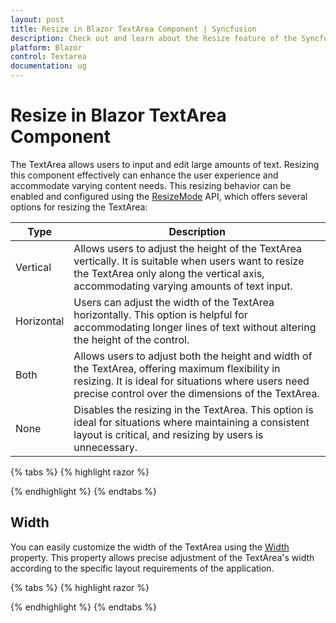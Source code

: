 ```yaml
---
layout: post
title: Resize in Blazor TextArea Component | Syncfusion
description: Check out and learn about the Resize feature of the Syncfusion Blazor TextArea component and explore much more functionality.
platform: Blazor
control: Textarea
documentation: ug
---
```


# Resize in Blazor TextArea Component

The TextArea allows users to input and edit large amounts of text. Resizing this component effectively can enhance the user experience and accommodate varying content needs. This resizing behavior can be enabled and configured using the [ResizeMode](https://help.syncfusion.com/cr/blazor/Syncfusion.Blazor.Inputs.SfTextArea.html#Syncfusion_Blazor_Inputs_SfTextArea_ResizeMode) API, which offers several options for resizing the TextArea:

| Type  | Description |
| -- | -- |
| Vertical  | Allows users to adjust the height of the TextArea vertically. It is suitable when users want to resize the TextArea only along the vertical axis, accommodating varying amounts of text input. |
| Horizontal | Users can adjust the width of the TextArea horizontally. This option is helpful for accommodating longer lines of text without altering the height of the control. |
| Both | Allows users to adjust both the height and width of the TextArea, offering maximum flexibility in resizing. It is ideal for situations where users need precise control over the dimensions of the TextArea. |
| None | Disables the resizing in the TextArea. This option is ideal for situations where maintaining a consistent layout is critical, and resizing by users is unnecessary. |

{% tabs %}
{% highlight razor %}

<SfTextArea Placeholder='Enter the Address' ResizeMode='Both'></SfTextArea>

{% endhighlight %}
{% endtabs %}

## Width

You can easily customize the width of the TextArea using the [Width](https://help.syncfusion.com/cr/blazor/Syncfusion.Blazor.Inputs.SfTextArea.html#Syncfusion_Blazor_Inputs_SfTextArea_Width) property. This property allows precise adjustment of the TextArea's width according to the specific layout requirements of the application.

{% tabs %}
{% highlight razor %}

<SfTextArea Placeholder='Enter the Address' Width="500" ResizeMode='Syncfusion.Blazor.Inputs.Resize.Both'></SfTextArea>

{% endhighlight %}
{% endtabs %}
